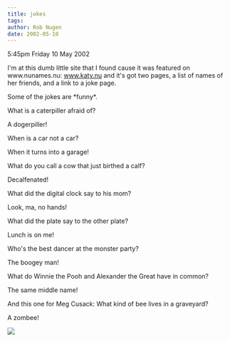 ```yaml
---
title: jokes
tags: 
author: Rob Nugen
date: 2002-05-10
---
```


<p class=date>5:45pm Friday 10 May 2002</p>

<p>I'm at this dumb little site that I found cause it was featured on
www.nunames.nu: <a href="http://www.katy.nu">www.katy.nu</a> and it's got
two pages, a list of names of her friends, and a link to a joke page.</p>

<p>Some of the jokes are *funny*.</p>

<p>What is a caterpiller afraid of?</p>

<p>A dogerpiller!</p>

<p>When is a car not a car?</p>

<p>When it turns into a garage!</p>

<p>What do you call a cow that just birthed a calf?</p>

<p>Decalfenated!</p>

<p>What did the digital clock say to his mom?</p>

<p>Look, ma, no hands!</p>

<p>What did the plate say to the other plate?</p>

<p>Lunch is on me!</p>

<p>Who's the best dancer at the monster party?</p>

<p>The boogey man!</p>

<p>What do Winnie the Pooh and Alexander the Great have in common?</p>

<p>The same middle name!</p>

<p>And this one for Meg Cusack:  What kind of bee lives in a graveyard?</p>

<p>A zombee!</p>

<p><img src="/images/rob/wL-ROB.gif">

